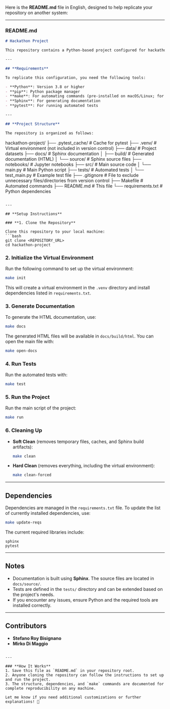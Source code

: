 Here is the **README.md** file in English, designed to help replicate your repository on another system:

---

### **README.md**

```markdown
# Hackathon Project

This repository contains a Python-based project configured for hackathon development. It includes a virtual environment, documentation generation with Sphinx, automated testing, and a structured setup for development and documentation.

---

## **Requirements**

To replicate this configuration, you need the following tools:

- **Python**: Version 3.8 or higher
- **pip**: Python package manager
- **make**: For automating commands (pre-installed on macOS/Linux; for Windows, use `make.bat` or WSL)
- **Sphinx**: For generating documentation
- **pytest**: For running automated tests

---

## **Project Structure**

The repository is organized as follows:
```
hackathon-project/
├── .pytest_cache/         # Cache for pytest
├── .venv/                 # Virtual environment (not included in version control)
├── data/                  # Project datasets
├── docs/                  # Sphinx documentation
│   ├── build/             # Generated documentation (HTML)
│   └── source/            # Sphinx source files
├── notebooks/             # Jupyter notebooks
├── src/                   # Main source code
│   └── main.py            # Main Python script
├── tests/                 # Automated tests
│   └── test_main.py       # Example test file
├── .gitignore             # File to exclude unnecessary files/directories from version control
├── Makefile               # Automated commands
├── README.md              # This file
└── requirements.txt       # Python dependencies
```

---

## **Setup Instructions**

### **1. Clone the Repository**

Clone this repository to your local machine:
```bash
git clone <REPOSITORY_URL>
cd hackathon-project
```

### **2. Initialize the Virtual Environment**

Run the following command to set up the virtual environment:
```bash
make init
```
This will create a virtual environment in the `.venv` directory and install dependencies listed in `requirements.txt`.

### **3. Generate Documentation**

To generate the HTML documentation, use:
```bash
make docs
```
The generated HTML files will be available in `docs/build/html`. You can open the main file with:
```bash
make open-docs
```

### **4. Run Tests**

Run the automated tests with:
```bash
make test
```

### **5. Run the Project**

Run the main script of the project:
```bash
make run
```

### **6. Cleaning Up**

- **Soft Clean** (removes temporary files, caches, and Sphinx build artifacts):
  ```bash
  make clean
  ```
- **Hard Clean** (removes everything, including the virtual environment):
  ```bash
  make clean-forced
  ```

---

## **Dependencies**

Dependencies are managed in the `requirements.txt` file. To update the list of currently installed dependencies, use:
```bash
make update-reqs
```

The current required libraries include:
```
sphinx
pytest
```

---

## **Notes**

- Documentation is built using **Sphinx**. The source files are located in `docs/source/`.
- Tests are defined in the `tests/` directory and can be extended based on the project's needs.
- If you encounter any issues, ensure Python and the required tools are installed correctly.

---

## **Contributors**

- **Stefano Roy Bisignano**
- **Mirko Di Maggio**
```

---

### **How It Works**
1. Save this file as `README.md` in your repository root.
2. Anyone cloning the repository can follow the instructions to set up and run the project.
3. The structure, dependencies, and `make` commands are documented for complete reproducibility on any machine.

Let me know if you need additional customizations or further explanations! 🚀